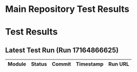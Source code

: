 # Main Repository Test Results

# Test Results

## Latest Test Run (Run 17164866625)

| Module | Status | Commit | Timestamp | Run URL |
|--------|--------|--------|-----------|---------|
